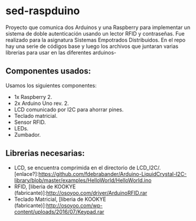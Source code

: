 # sed-raspduino
Proyecto que comunica dos Arduinos y una Raspberry para implementar un sistema de doble autenticación usando un lector RFID y contraseñas. Fue realizado para la asignatura Sistemas Empotrados Distribuidos. En el repo hay una serie de códigos base y luego los archivos que juntaran varias librerias para usar en las diferentes arduinos-

## Componentes usados:

Usamos los siguientes componentes:

- 1x Raspberry 2.
- 2x Arduino Uno rev. 2.
- LCD comunicado por I2C para ahorrar pines.
- Teclado matricial.
- Sensor RFID.
- LEDs.
- Zumbador.


## Librerias necesarias:

- LCD, se encuentra comprimida en el directorio de LCD_I2C/. [enlace?]:https://github.com/fdebrabander/Arduino-LiquidCrystal-I2C-library/blob/master/examples/HelloWorld/HelloWorld.ino
- RFID, [liberia de KOOKYE (fabricante)]:http://osoyoo.com/driver/ArduinoRFID.rar
- Teclado Matricial, [liberia de KOOKYE (fabricante)]:http://osoyoo.com/wp-content/uploads/2016/07/Keypad.rar
